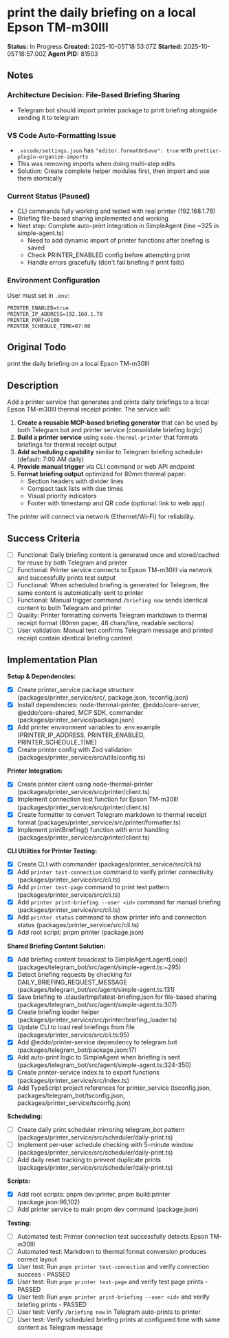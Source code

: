 # print the daily briefing on a local Epson TM-m30III

**Status:** In Progress
**Created:** 2025-10-05T18:53:07Z
**Started:** 2025-10-05T18:57:00Z
**Agent PID:** 81503

## Notes

### Architecture Decision: File-Based Briefing Sharing

- Telegram bot should import printer package to print briefing alongside sending it to telegram

### VS Code Auto-Formatting Issue

- `.vscode/settings.json` has `"editor.formatOnSave": true` with `prettier-plugin-organize-imports`
- This was removing imports when doing multi-step edits
- Solution: Create complete helper modules first, then import and use them atomically

### Current Status (Paused)

- CLI commands fully working and tested with real printer (192.168.1.78)
- Briefing file-based sharing implemented and working
- Next step: Complete auto-print integration in SimpleAgent (line ~325 in simple-agent.ts)
  - Need to add dynamic import of printer functions after briefing is saved
  - Check PRINTER_ENABLED config before attempting print
  - Handle errors gracefully (don't fail briefing if print fails)

### Environment Configuration

User must set in `.env`:

```
PRINTER_ENABLED=true
PRINTER_IP_ADDRESS=192.168.1.78
PRINTER_PORT=9100
PRINTER_SCHEDULE_TIME=07:00
```

## Original Todo

print the daily briefing on a local Epson TM-m30III

## Description

Add a printer service that generates and prints daily briefings to a local Epson TM-m30III thermal receipt printer. The service will:

1. **Create a reusable MCP-based briefing generator** that can be used by both Telegram bot and printer service (consolidate briefing logic)
2. **Build a printer service** using `node-thermal-printer` that formats briefings for thermal receipt output
3. **Add scheduling capability** similar to Telegram briefing scheduler (default: 7:00 AM daily)
4. **Provide manual trigger** via CLI command or web API endpoint
5. **Format briefing output** optimized for 80mm thermal paper:
   - Section headers with divider lines
   - Compact task lists with due times
   - Visual priority indicators
   - Footer with timestamp and QR code (optional: link to web app)

The printer will connect via network (Ethernet/Wi-Fi) for reliability.

## Success Criteria

- [ ] Functional: Daily briefing content is generated once and stored/cached for reuse by both Telegram and printer
- [ ] Functional: Printer service connects to Epson TM-m30III via network and successfully prints test output
- [ ] Functional: When scheduled briefing is generated for Telegram, the same content is automatically sent to printer
- [ ] Functional: Manual trigger command `/briefing now` sends identical content to both Telegram and printer
- [ ] Quality: Printer formatting converts Telegram markdown to thermal receipt format (80mm paper, 48 chars/line, readable sections)
- [ ] User validation: Manual test confirms Telegram message and printed receipt contain identical briefing content

## Implementation Plan

**Setup & Dependencies:**

- [x] Create printer_service package structure (packages/printer_service/src/, package.json, tsconfig.json)
- [x] Install dependencies: node-thermal-printer, @eddo/core-server, @eddo/core-shared, MCP SDK, commander (packages/printer_service/package.json)
- [x] Add printer environment variables to .env.example (PRINTER_IP_ADDRESS, PRINTER_ENABLED, PRINTER_SCHEDULE_TIME)
- [x] Create printer config with Zod validation (packages/printer_service/src/utils/config.ts)

**Printer Integration:**

- [x] Create printer client using node-thermal-printer (packages/printer_service/src/printer/client.ts)
- [x] Implement connection test function for Epson TM-m30III (packages/printer_service/src/printer/client.ts)
- [x] Create formatter to convert Telegram markdown to thermal receipt format (packages/printer_service/src/printer/formatter.ts)
- [x] Implement printBriefing() function with error handling (packages/printer_service/src/printer/client.ts)

**CLI Utilities for Printer Testing:**

- [x] Create CLI with commander (packages/printer_service/src/cli.ts)
- [x] Add `printer test-connection` command to verify printer connectivity (packages/printer_service/src/cli.ts)
- [x] Add `printer test-page` command to print test pattern (packages/printer_service/src/cli.ts)
- [x] Add `printer print-briefing --user <id>` command for manual briefing (packages/printer_service/src/cli.ts)
- [x] Add `printer status` command to show printer info and connection status (packages/printer_service/src/cli.ts)
- [x] Add root script: pnpm printer (package.json)

**Shared Briefing Content Solution:**

- [x] Add briefing content broadcast to SimpleAgent.agentLoop() (packages/telegram_bot/src/agent/simple-agent.ts:~295)
- [x] Detect briefing requests by checking for DAILY_BRIEFING_REQUEST_MESSAGE (packages/telegram_bot/src/agent/simple-agent.ts:131)
- [x] Save briefing to .claude/tmp/latest-briefing.json for file-based sharing (packages/telegram_bot/src/agent/simple-agent.ts:307)
- [x] Create briefing loader helper (packages/printer_service/src/printer/briefing_loader.ts)
- [x] Update CLI to load real briefings from file (packages/printer_service/src/cli.ts:95)
- [x] Add @eddo/printer-service dependency to telegram bot (packages/telegram_bot/package.json:17)
- [x] Add auto-print logic to SimpleAgent when briefing is sent (packages/telegram_bot/src/agent/simple-agent.ts:324-350)
- [x] Create printer-service index.ts to export functions (packages/printer_service/src/index.ts)
- [x] Add TypeScript project references for printer_service (tsconfig.json, packages/telegram_bot/tsconfig.json, packages/printer_service/tsconfig.json)

**Scheduling:**

- [ ] Create daily print scheduler mirroring telegram_bot pattern (packages/printer_service/src/scheduler/daily-print.ts)
- [ ] Implement per-user schedule checking with 5-minute window (packages/printer_service/src/scheduler/daily-print.ts)
- [ ] Add daily reset tracking to prevent duplicate prints (packages/printer_service/src/scheduler/daily-print.ts)

**Scripts:**

- [x] Add root scripts: pnpm dev:printer, pnpm build:printer (package.json:96,102)
- [ ] Add printer service to main pnpm dev command (package.json)

**Testing:**

- [ ] Automated test: Printer connection test successfully detects Epson TM-m30III
- [ ] Automated test: Markdown to thermal format conversion produces correct layout
- [x] User test: Run `pnpm printer test-connection` and verify connection success - PASSED
- [x] User test: Run `pnpm printer test-page` and verify test page prints - PASSED
- [x] User test: Run `pnpm printer print-briefing --user <id>` and verify briefing prints - PASSED
- [ ] User test: Verify `/briefing now` in Telegram auto-prints to printer
- [ ] User test: Verify scheduled briefing prints at configured time with same content as Telegram message
